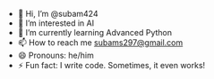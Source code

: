 - 👋 Hi, I’m @subam424
- 👀 I’m interested in AI
- 🌱 I’m currently learning Advanced Python
- 📫 How to reach me subams297@gmail.com
- 😄 Pronouns: he/him
- ⚡ Fun fact: I write code. Sometimes, it even works!

<!---
subam424/subam424 is a ✨ special ✨ repository because its `README.md` (this file) appears on your GitHub profile.
You can click the Preview link to take a look at your changes.
--->
